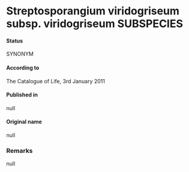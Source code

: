 Streptosporangium viridogriseum subsp. viridogriseum SUBSPECIES
=======

#### Status
SYNONYM

#### According to
The Catalogue of Life, 3rd January 2011

#### Published in
null

#### Original name
null

### Remarks
null